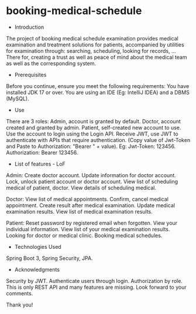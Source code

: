 # booking-medical-schedule

- Introduction

The project of booking medical schedule examination provides medical examination and treatment solutions for 
patients, accompanied by utilities for examination through: searching, scheduling, looking for records, ... 
There for, creating a trust as well as peace of mind about the medical team as well as the corresponding system.


- Prerequisites

Before you continue, ensure you meet the following requirements:
You have installed JDK 17 or over.
You are using an IDE (Eg: IntelliJ IDEA) and a DBMS (MySQL).


- Use

There are 3 roles: 
Admin, account is granted by default. 
Doctor, account created and granted by admin. 
Patient, self-created new account to use.
Use the account to login using the Login API.
Receive JWT, use JWT to authenticate with APIs that require authentication. 
(Copy value of Jwt-Token and Paste to Authorization: "Bearer " + value). 
Eg: Jwt-Token: 123456. Authorization: Bearer 123456.


- List of features - LoF

Admin: 
Create doctor account. 
Update information for doctor account. 
Lock, unlock patient account or doctor account. 
View list of scheduling medical of patient, doctor. 
View details of scheduling medical. 

Doctor:
View list of medical appointments. 
Confirm, cancel medical appointment. 
Create result after medical examination. 
Update medical examination results. 
View list of medical examination results.

Patient:
Reset password by registered email when forgotten. 
View your individual information. 
View list of your medical examination results.
Looking for doctor or medical clinic.
Booking medical schedules.

- Technologies Used

Spring Boot 3, Spring Security, JPA.


- Acknowledgments

Security by JWT. Authenticate users through login. Authorization by role. 
This is only REST API and many features are missing. Look forward to your comments.

Thank you!

